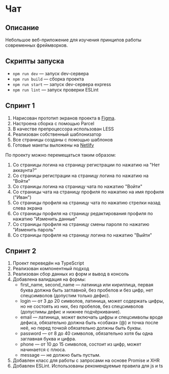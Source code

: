 # Чат

## Описание

Небольшое веб-приложение для изучения принципов работы современных фреймворков.

## Скрипты запуска

- `npm run dev` — запуск dev-сервера
- `npm run build` — сборка проекта
- `npm run start` — запуск dev-сервера express
- `npm run lint` — запуск проверки ESLint

## Спринт 1

1. Нарисован прототип экранов проекта в [Figma](https://www.figma.com/file/HJoESXd9X0SsweylgvoekW/Yandex-Precticum-chat-template?node-id=1%3A616).
2. Настроена сборка с помощью Parcel
3. В качестве препроцессора использован LESS
4. Реализован собственный шаблонизатор
5. Все страницы созданы с помощью шаблонов
6. Готовые макеты выложены на [Netlify](https://incredible-eclair-9c40a6.netlify.app/)

По проекту можно перемещаться таким образом:
1. Со страницы логина на страницу регистрации по нажатию на "Нет аккаунта?"
2. Со страницы регистрации на страницу логина по нажатию на "Войти"
3. Со страницы логина на страницу чата по нажатию "Войти"
4. Со страницы чата на страницу профиля по нажатию на имя профиля ("Иван")
5. Со страницы профиля на страницу чата по нажатию стрелки назад слева экрана
6. Со страницы профиля на страницу редактирования профиля по нажатию "Изменить данные"
7. Со страницы профиля на страницу смены пароля по нажатию "Изменить пароль"
8. Со страницы профиля на страницу логина по нажатию "Выйти"

## Спринт 2
1. Проект переведён на TypeScript
2. Реализован компонентный подход
3. Реализован сбор данных из форм и вывод в консоль
4. Добавлена валидация на формы:
    * first_name, second_name — латиница или кириллица, первая буква должна быть заглавной, без пробелов и без цифр, нет спецсимволов (допустим только дефис).
    * login — от 3 до 20 символов, латиница, может содержать цифры, но не состоять из них, без пробелов, без спецсимволов (допустимы дефис и нижнее подчёркивание).
    * email — латиница, может включать цифры и спецсимволы вроде дефиса, обязательно должна быть «собака» (@) и точка после неё, но перед точкой обязательно должны быть буквы.
    * password — от 8 до 40 символов, обязательно хотя бы одна заглавная буква и цифра.
    * phone — от 10 до 15 символов, состоит из цифр, может начинается с плюса.
    * message — не должно быть пустым.
5. Добавлен класс для работы с запросами на основе Promise и XHR
6. Добавлен ESLint. Использованы рекомендуемые правила для js и ts
